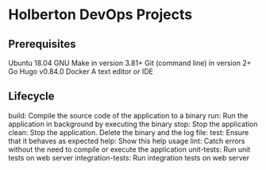 # Holberton DevOps Projects


## Prerequisites

Ubuntu  18.04
GNU Make in version 3.81+
Git (command line) in version 2+
Go Hugo v0.84.0
Docker
A text editor or IDE


## Lifecycle

build:  Compile the source code of the application to a binary
run:    Run the application in background by executing the binary
stop:   Stop the application
clean:  Stop the application. Delete the binary and the log file:
test:   Ensure that it behaves as expected
help:   Show this help usage
lint:   Catch errors without the need to compile or execute the application
unit-tests:   Run unit tests on web server
integration-tests:   Run integration tests on web server
